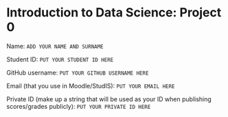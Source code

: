 # Introduction to Data Science: Project 0

Name: `ADD YOUR NAME AND SURNAME`

Student ID: `PUT YOUR STUDENT ID HERE`

GitHub username: `PUT YOUR GITHUB USERNAME HERE`

Email (that you use in Moodle/StudIS): `PUT YOUR EMAIL HERE`

Private ID (make up a string that will be used as your ID when publishing scores/grades publicly): `PUT YOUR PRIVATE ID HERE`

